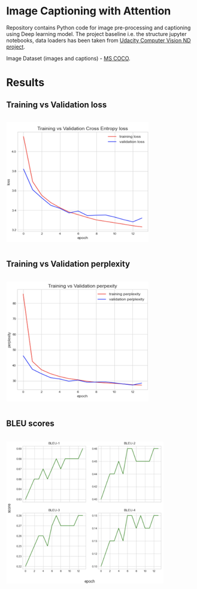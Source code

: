 # Image Captioning with Attention

Repository contains Python code for image pre-processing and captioning using Deep learning model.
The project baseline i.e. the structure jupyter notebooks, data loaders has been taken from [Udacity Computer Vision ND project](https://classroom.udacity.com/nanodegrees/nd891).

Image Dataset (images and captions) - [MS COCO](https://cocodataset.org/#home).

# Results

## Training vs Validation loss
<br>

<img src="https://github.com/MakarovArtyom/Image-Captioning-with-Attention/blob/master/assets/loss.png" width=380, height="320" align="center"/>
<br><br>

## Training vs Validation perplexity
<br>

<img src="https://github.com/MakarovArtyom/Image-Captioning-with-Attention/blob/master/assets/perplex.png" width=380, height="320" align="center"/>
<br><br>

## BLEU scores
<br>

<img src="https://github.com/MakarovArtyom/Image-Captioning-with-Attention/blob/master/assets/bleu.png" width=420, height="380" align="center"/>
<br><br>

